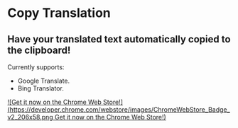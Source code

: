 Copy Translation
================

Have your translated text automatically copied to the clipboard!
----------------------------------------------------------------

Currently supports:
- Google Translate.
- Bing Translator.


[![Get it now on the Chrome Web Store!](https://developer.chrome.com/webstore/images/ChromeWebStore_Badge_v2_206x58.png Get it now on the Chrome Web Store!)](https://chrome.google.com/webstore/detail/copy-translation/lgadlikpjhmaiobmmhkjnebnpgoncaen)
